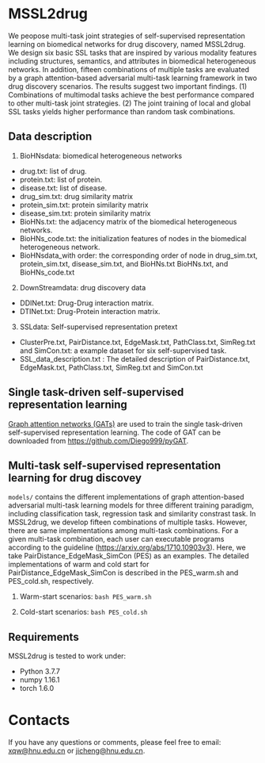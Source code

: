 # MSSL2drug
We peopose multi-task joint strategies of self-supervised representation learning on biomedical networks for drug discovery, named MSSL2drug. We design six basic SSL tasks that are inspired by various modality features including structures, semantics, and attributes in biomedical heterogeneous networks. In addition, fifteen combinations of multiple tasks are evaluated by a graph attention-based adversarial multi-task learning framework in two drug discovery scenarios. The results suggest two important findings. (1) Combinations of multimodal tasks achieve the best performance compared to other multi-task joint strategies. (2) The joint training of local and global SSL tasks yields higher performance than random task combinations.

## Data description
1. BioHNsdata: biomedical heterogeneous networks
* drug.txt: list of drug.
* protein.txt: list of protein.
* disease.txt: list of disease.
* drug_sim.txt: drug similarity matrix
* protein_sim.txt: protein similarity matrix
* disease_sim.txt: protein similarity matrix
* BioHNs.txt: the adjacency matrix of the biomedical heterogeneous networks.
* BioHNs_code.txt: the initialization features of nodes in the biomedical heterogeneous network.
* BioHNsdata_with order: the corresponding order of node in drug_sim.txt, protein_sim.txt, disease_sim.txt, and BioHNs.txt BioHNs.txt, and BioHNs_code.txt
2. DownStreamdata: drug discovery data
* DDINet.txt: Drug-Drug interaction matrix.
* DTINet.txt: Drug-Protein interaction matrix.
3. SSLdata: Self-supervised representation pretext
* ClusterPre.txt, PairDistance.txt, EdgeMask.txt, PathClass.txt, SimReg.txt and SimCon.txt: a example dataset for six self-supervised task.
* SSL_data_description.txt : The detailed description of PairDistance.txt, EdgeMask.txt, PathClass.txt, SimReg.txt and SimCon.txt

## Single task-driven self-supervised representation learning
[Graph attention networks (GATs)](https://arxiv.org/abs/1710.10903v3) are used to train the single task-driven self-supervised representation learning. The code of GAT can be downloaded from https://github.com/Diego999/pyGAT.

## Multi-task self-supervised representation learning for drug discovey
`models/` contains the different implementations of graph attention-based adversarial multi-task learning models for three different training paradigm, including classification task, regression task and similarity constrast task. In MSSL2drug, we develop fifteen combinations of multiple tasks. However, there are same implementations among multi-task combinations. For a given multi-task combination, each user can executable programs according to the guideline (https://arxiv.org/abs/1710.10903v3). Here, we take PairDistance_EdgeMask_SimCon (PES) as an examples. The detailed implementations of warm and cold start for PairDistance_EdgeMask_SimCon is described in the PES_warm.sh and PES_cold.sh, respectively. 

1. Warm-start scenarios: 
`bash PES_warm.sh`

2. Cold-start scenarios: 
`bash PES_cold.sh`  

## Requirements
MSSL2drug is tested to work under:
* Python 3.7.7
* numpy 1.16.1
* torch 1.6.0

# Contacts
If you have any questions or comments, please feel free to email: xqw@hnu.edu.cn or jicheng@hnu.edu.cn.
